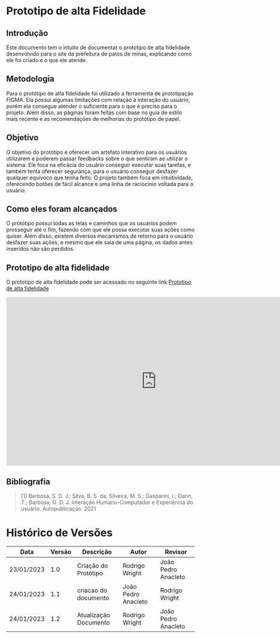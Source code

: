 # Prototipo de alta Fidelidade

## Introdução

Este documento tem o intuito de documentar o prototipo de alta fidelidade desenvolvido para o site da prefeitura de patos de minas, explicando como ele foi criado e o que ele atende.

## Metodologia

Para o protótipo de alta fidelidade foi utilizado a ferramenta de prototipação FIGMA. Ela possui algumas limitações com relação à interação do usuário, porém ela consegue atender o suficiente para o que é preciso para o projeto. Além disso, as páginas foram feitas com base no guia de estilo mais recente e as recomendações de melhorias do protótipo de papel.

## Objetivo

O objetivo do protótipo é oferecer um artefato interativo para os usuários utilizarem e poderem passar feedbacks sobre o que sentiram ao utilizar o sistema. Ele foca na eficácia do usuário conseguir executar suas tarefas, e também tenta oferecer segurança, para o usuário conseguir desfazer qualquer equívoco que tenha feito. O projeto também foca em intuitividade, oferecendo botões de fácil alcance e uma linha de raciocínio voltada para o usuário.


## Como eles foram alcançados

O protótipo possui todas as telas e caminhos que os usuários podem prosseguir até o fim, fazendo com que ele possa executar suas ações como quiser. Além disso, existem diversos mecanismos de retorno para o usuário desfazer suas ações, e mesmo que ele saia de uma página, os dados antes inseridos não são perdidos. 

## Prototipo de alta fidelidade

O prototipo de alta fidelidade pode ser acessado no seguinte link [Prototipo de alta fidelidade](https://www.figma.com/proto/EMwq2rgL1QQ30ptrtmvkJW/IHC?node-id=12%3A387&starting-point-node-id=12%3A386)

<iframe style="border: 1px solid rgba(0, 0, 0, 0.1);" width="800" height="450" src="https://www.figma.com/embed?embed_host=share&url=https%3A%2F%2Fwww.figma.com%2Fproto%2FEMwq2rgL1QQ30ptrtmvkJW%2FIHC%3Fnode-id%3D12%253A387%26starting-point-node-id%3D12%253A386%26scaling%3Dcontain" allowfullscreen></iframe>

## Bibliografia

> [1] Barbosa, S. D. J.; Silva, B. S. da; Silveira, M. S.; Gasparini, I.; Darin, T.; Barbosa, G. D. J. Interação Humano-Computador e Experiência do usuário. Autopublicação. 2021

# Histórico de Versões

| Data       | Versão | Descrição             | Autor               |        Revisor      |
| ---------- | ------ | --------------------  | ------------------- | ------------------- |
| 23/01/2023 | 1.0    | Criação do Protótipo  | Rodrigo Wright      | João Pedro Anacleto |
| 24/01/2023 | 1.1    | criacao do documento  | João Pedro Anacleto | Rodrigo Wright      |
| 24/01/2023 | 1.2    | Atualização Documento | Rodrigo Wright      | João Pedro Anacleto |
